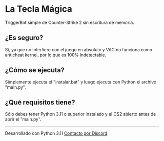 # La Tecla Mágica

TriggerBot simple de Counter-Strike 2 sin escritura de memoria.

## ¿Es seguro?
Sí, ya que no interfiere con el juego en absoluto y VAC no funciona como anticheat kernel, por lo que es 100% indetectable.

## ¿Cómo se ejecuta?
Simplemente ejecuta el "instalar.bat" y luego ejecuta con Python el archivo "main.py".

## ¿Qué requisitos tiene?
Sólo debes tener Python 3.11 o superior instalado y el CS2 abierto antes de abrir el "main.py".

-----------------------------------------------------------------------------------------

Desarrollado con Python 3.11
[Contacto por Discord](https://discord.gg/EETZeRU9Mm)
